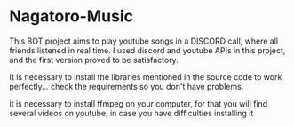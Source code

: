 # Nagatoro-Music
This BOT project aims to play youtube songs in a DISCORD call, where all friends listened in real time. I used discord and youtube APIs in this project, and the first version proved to be satisfactory.

It is necessary to install the libraries mentioned in the source code to work perfectly...
check the requirements so you don't have problems.

it is necessary to install ffmpeg on your computer, for that you will find several videos on youtube, in case you have difficulties installing it
